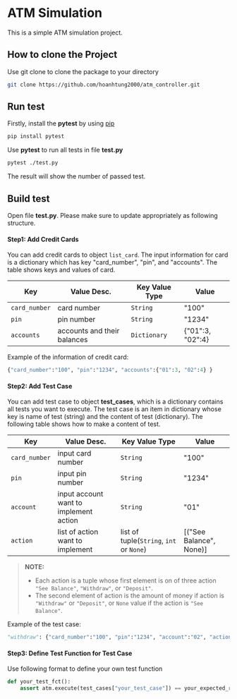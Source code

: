 # ATM Simulation

This is a simple ATM simulation project.

## How to clone the Project

Use git clone to clone the package to your directory 

```bash
git clone https://github.com/hoanhtung2000/atm_controller.git
```

## Run test

Firstly, install the __pytest__ by using [pip](https://pip.pypa.io/en/stable/)

```bash
pip install pytest
```

Use __pytest__ to run all tests in file __test.py__

```bash
pytest ./test.py
```
The result will show the number of passed test.

## Build test

Open file __test.py__. Please make sure to update appropriately as following structure.

#### Step1: Add Credit Cards
You can add credit cards to object  ``list_card``. The input information for card is a dictionary which has key "card_number", "pin", and "accounts". The table shows keys and values of card.

| Key | Value Desc. | Key Value Type | Value |
| -------- | -------- | -------- | ------- |
| `card_number` | card number | `String` | "100" |
| `pin` | pin number | `String` | "1234" |
| `accounts` | accounts and their balances | `Dictionary` | {"01":3, "02":4} |

Example of the information of credit card:

```python
{"card_number":"100", "pin":"1234", "accounts":{"01":3, "02":4} }
```

#### Step2: Add Test Case

You can add test case to object **test_cases**, which is a dictionary contains all tests you want to execute. The test case is an item in dictionary whose key is name of test (string) and the content of test (dictionary). The following table shows how to make a content of test.

| Key | Value Desc. | Key Value Type | Value |
| -------- | -------- | -------- | ------- |
| `card_number` | input card number | `String` | "100" |
| `pin` | input pin number | `String` | "1234" |
| `account` | input account want to implement action | `String` | "01" |
| `action` | list of action want to implement | list of tuple(`String`, `int` or `None`) | [("See Balance", None)] |

> **NOTE:**
> - Each action is a tuple whose first element is on of three action `"See Balance"`, `"Withdraw"`, or `"Deposit"`.
> - The second element of action is the amount of money if action is `"Withdraw"` or `"Deposit"`, or `None` value if the action is `"See Balance"`.

Example of the test case:
```python
"withdraw": {"card_number":"100", "pin":"1234", "account":"02", "action":[("Withdraw", 1),("Withdraw", 5)]}
```

#### Step3: Define Test Function for Test Case 
Use following format to define your own test function
```python
def your_test_fct():
    assert atm.execute(test_cases["your_test_case"]) == your_expected_result
```
